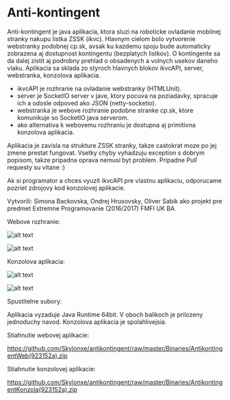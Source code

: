 # Anti-kontingent

Anti-kontingent je java aplikacia, ktora sluzi na roboticke ovladanie mobilnej stranky nakupu listka ZSSK (ikvc). Hlavnym cielom bolo vytvorenie webstranky podobnej cp.sk, avsak ku kazdemu spoju bude automaticky zobrazena aj dostupnost kontingentu (bezplatych listkov). O kontingente sa da dalej zistit aj podrobny prehlad o obsadenych a volnych usekov daneho vlaku. Aplikacia sa sklada zo styroch hlavnych blokov ikvcAPI, server, webstranka, konzolova aplikacia. 

- ikvcAPI je rozhranie na ovladanie webstranky (HTMLUnit).
- server je SocketIO server v jave, ktory pocuva na poziadavky, spracuje ich a odosle odpoved ako JSON (netty-socketio).
- webstranka je webove rozhranie podobne stranke cp.sk, ktore komunikuje so SocketIO java serverom.
- ako alternativa k webovemu rozhraniu je dostupna aj primitivna konzolova aplikacia.

Aplikacia je zavisla na strukture ZSSK stranky, takze castokrat moze po jej zmene prestat fungovat. Vsetky chyby vyhadzuju exception s dobrym popisom, takze pripadna oprava nemusi byt problem. Pripadne Pull requesty su vitane :)

Ak si programator a chces vyuzit ikvcAPI pre vlastnu aplikaciu, odporucame pozriet zdrojovy kod konzolovej aplikacie.

Vytvorili: Simona Backovska, Ondrej Hrusovsky, Oliver Sabik
ako projekt pre predmet Extremne Programovanie (2016/2017)
FMFI UK BA

Webove rozhranie:

![alt text](https://i.imgur.com/q3G4Qz4.png)

![alt text](https://i.imgur.com/ZYyB6T3.png)

Konzolova aplikacia:

![alt text](https://i.imgur.com/hm2C6rq.png)

![alt text](https://i.imgur.com/OkggCK9.png)

Spustitelne subory:

Aplikacia vyzaduje Java Runtime 64bit. V oboch balikoch je prilozeny jednoduchy navod. Konzolova aplikacia je spolahlivejsia.

Stiahnutie webovej aplikacie:

https://github.com/Skylonxe/antikontingent/raw/master/Binaries/AntikontingentWeb(923152a).zip

Stiahnutie konzolovej aplikacie:

https://github.com/Skylonxe/antikontingent/raw/master/Binaries/AntikontingentKonzola(923152a).zip
